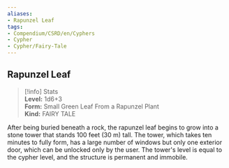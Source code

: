 ```yaml
---
aliases:
- Rapunzel Leaf
tags:
- Compendium/CSRD/en/Cyphers
- Cypher
- Cypher/Fairy-Tale
---
```


  
## Rapunzel Leaf  
>[!info] Stats  
> **Level:** 1d6+3  
> **Form:** Small Green Leaf From a Rapunzel Plant  
> **Kind:** FAIRY TALE
  
After being buried beneath a rock, the rapunzel leaf begins to grow into a stone tower that stands 100 feet (30 m) tall. The tower, which takes ten minutes to fully form, has a large number of windows but only one exterior door, which can be unlocked only by the user. The tower's level is equal to the cypher level, and the structure is permanent and immobile.